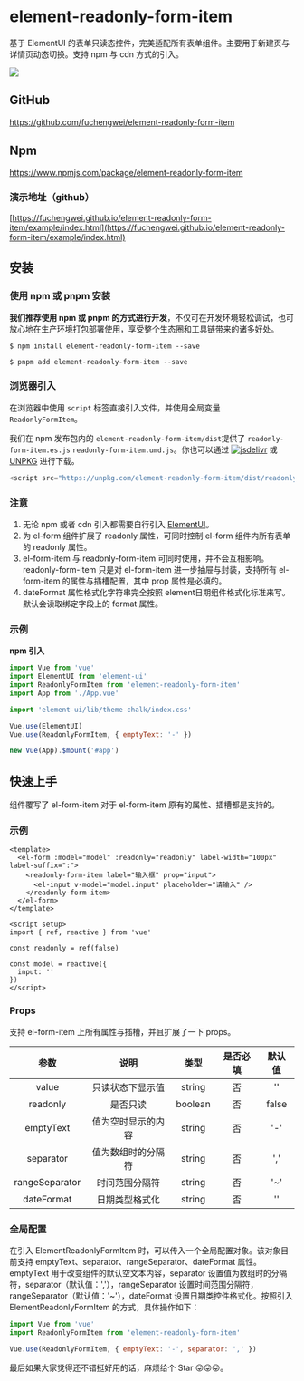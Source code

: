 # element-readonly-form-item

基于 ElementUI 的表单只读态控件，完美适配所有表单组件。主要用于新建页与详情页动态切换。支持 npm 与 cdn 方式的引入。

![](https://pic.imgdb.cn/item/648f01281ddac507ccef7d60.gif)

## GitHub

https://github.com/fuchengwei/element-readonly-form-item

## Npm

https://www.npmjs.com/package/element-readonly-form-item

### 演示地址（github）

[https://fuchengwei.github.io/element-readonly-form-item/example/index.html](https://fuchengwei.github.io/element-readonly-form-item/example/index.html)

## 安装

### 使用 npm 或 pnpm 安装

**我们推荐使用 npm 或 pnpm 的方式进行开发**，不仅可在开发环境轻松调试，也可放心地在生产环境打包部署使用，享受整个生态圈和工具链带来的诸多好处。

```shell
$ npm install element-readonly-form-item --save
```

```shell
$ pnpm add element-readonly-form-item --save
```

### 浏览器引入

在浏览器中使用 `script` 标签直接引入文件，并使用全局变量 `ReadonlyFormItem`。

我们在 npm 发布包内的 `element-readonly-form-item/dist`提供了 `readonly-form-item.es.js` `readonly-form-item.umd.js`。你也可以通过 [![jsdelivr](https://data.jsdelivr.com/v1/package/npm/element-readonly-form-item/badge)](https://www.jsdelivr.com/package/npm/element-readonly-form-item) 或 [UNPKG](https://unpkg.com/element-readonly-form-item/dist/) 进行下载。

```javascript
<script src="https://unpkg.com/element-readonly-form-item/dist/readonly-form-item.umd.js"></script>
```

### 注意

1. 无论 npm 或者 cdn 引入都需要自行引入 [ElementUI](https://element.eleme.cn/)。
2. 为 el-form 组件扩展了 readonly 属性，可同时控制 el-form 组件内所有表单的 readonly 属性。
3. el-form-item 与 readonly-form-item 可同时使用，并不会互相影响。readonly-form-item 只是对 el-form-item 进一步抽屉与封装，支持所有 el-form-item 的属性与插槽配置，其中 prop 属性是必填的。
4. dateFormat 属性格式化字符串完全按照 element日期组件格式化标准来写。默认会读取绑定字段上的 format 属性。

### 示例

**npm 引入**

```javascript
import Vue from 'vue'
import ElementUI from 'element-ui'
import ReadonlyFormItem from 'element-readonly-form-item'
import App from './App.vue'

import 'element-ui/lib/theme-chalk/index.css'

Vue.use(ElementUI)
Vue.use(ReadonlyFormItem, { emptyText: '-' })

new Vue(App).$mount('#app')
```

## 快速上手

组件覆写了 el-form-item 对于 el-form-item 原有的属性、插槽都是支持的。

### 示例

```vue
<template>
  <el-form :model="model" :readonly="readonly" label-width="100px" label-suffix=":">
    <readonly-form-item label="输入框" prop="input">
      <el-input v-model="model.input" placeholder="请输入" />
    </readonly-form-item>
  </el-form>
</template>

<script setup>
import { ref, reactive } from 'vue'

const readonly = ref(false)

const model = reactive({
  input: ''
})
</script>
```

### Props

支持 el-form-item 上所有属性与插槽，并且扩展了一下 props。 

|      参数      |        说明        |  类型   | 是否必填 | 默认值 |
| :------------: | :----------------: | :-----: | :------: | :----: |
|     value      |  只读状态下显示值  | string  |    否    |   ''   |
|    readonly    |      是否只读      | boolean |    否    | false  |
|   emptyText    | 值为空时显示的内容 | string  |    否    |  '-'   |
|   separator    | 值为数组时的分隔符 | string  |    否    |  ','   |
| rangeSeparator |   时间范围分隔符   | string  |    否    |  '~'   |
|   dateFormat   |   日期类型格式化   | string  |    否    |   ''   |

### 全局配置

在引入 ElementReadonlyFormItem 时，可以传入一个全局配置对象。该对象目前支持 emptyText、separator、rangeSeparator、dateFormat 属性。emptyText 用于改变组件的默认空文本内容，separator 设置值为数组时的分隔符，separator（默认值：','），rangeSeparator 设置时间范围分隔符，rangeSeparator（默认值：'~'），dateFormat 设置日期类控件格式化。按照引入 ElementReadonlyFormItem 的方式，具体操作如下：

```javascript
import Vue from 'vue'
import ReadonlyFormItem from 'element-readonly-form-item'

Vue.use(ReadonlyFormItem, { emptyText: '-', separator: ',' })
```

最后如果大家觉得还不错挺好用的话，麻烦给个 Star 😜😜😜。
